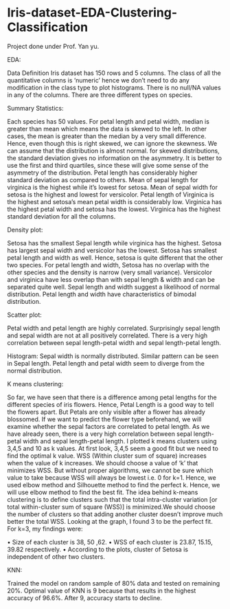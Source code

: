# Iris-dataset-EDA-Clustering-Classification

Project done under Prof. Yan yu.

EDA:

Data Definition
Iris dataset has 150 rows and 5 columns. The class of all the quantitative columns is ‘numeric’ hence we don’t need to do any modification in the class type to plot histograms. There is no null/NA values in any of the columns. There are three different types on species. 

Summary Statistics:

Each species has 50 values. For petal length and petal width, median is greater than mean which means the data is skewed to the left. In other cases, the mean is greater than the median by a very small difference. Hence, even though this is right skewed, we can ignore the skewness. We can assume that the distribution is almost normal. for skewed distributions, the standard deviation gives no information on the asymmetry. It is better to use the first and third quartiles, since these will give some sense of the asymmetry of the distribution.
Petal length has considerably higher standard deviation as compared to others. Mean of sepal length for virginica is the highest while it’s lowest for setosa. Mean of sepal width for setosa is the highest and lowest for versicolor. Petal length of Virginica is the highest and setosa’s mean petal width is considerably low. Virginica has the highest petal width and setosa has the lowest. 
Virginica has the highest standard deviation for all the columns. 

Density plot:

Setosa has the smallest Sepal length while virginica has the highest.  Setosa has largest sepal width and versicolor has the lowest.  Setosa has smallest petal length and width as well. Hence, setosa is quite different that the other two species. 
For petal length and width, Setosa has no overlap with the other species and the density is narrow (very small variance). Versicolor and virginica have less overlap than with sepal length & width and can be separated quite well.
Sepal length and width suggest a likelihood of normal distribution. Petal length and width have characteristics of bimodal distribution. 

Scatter plot:

Petal width and petal length are highly correlated. Surprisingly sepal length and sepal width are not at all positively correlated.  There is a very high correlation between sepal length-petal width and sepal length-petal length. 

Histogram:
Sepal width is normally distributed. Similar pattern can be seen in Sepal length.  Petal length and petal width seem to diverge from the normal distribution.

K means clustering:

So far, we have seen that there is a difference among petal lengths for the different species of iris flowers. Hence, Petal Length is a good way to tell the flowers apart. But Petals are only visible after a flower has already blossomed. If we want to predict the flower type beforehand, we will examine whether the sepal factors are correlated to petal length. As we have already seen, there is a very high correlation between sepal length-petal width and sepal length-petal length.
I plotted k means clusters using 3,4,5 and 10 as k values. At first look, 3,4,5 seem a good fit but we need to find the optimal k value. 
WSS (Within cluster sum of square) increases when the value of k increases. We should choose a value of ‘k’ that minimizes WSS. But without proper algorithms, we cannot be sure which value to take because WSS will always be lowest i.e. 0 for k=1. Hence, we used elbow method and Silhouette method to find the perfect k. 
Hence, we will use elbow method to find the best fit. The idea behind k-means clustering is to define clusters such that the total intra-cluster variation [or total within-cluster sum of square (WSS)] is minimized.We should choose the number of clusters so that adding another cluster doesn’t improve much better the total WSS. Looking at the graph, I found 3 to be the perfect fit. 
For k=3, my findings were:

•	Size of each cluster is 38, 50 ,62. 
•	WSS of each cluster is 23.87, 15.15, 39.82 respectively. 
•	According to the plots, cluster of Setosa is independent of other two clusters. 

KNN:

Trained the model on random sample of 80% data and tested on remaining 20%. Optimal value of KNN is 9 because that results in the highest accuracy of 96.6%. After 9, accuracy starts to decline. 
